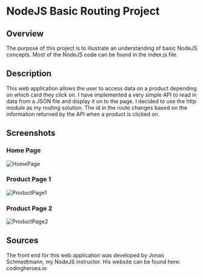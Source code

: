 # NodeJS Basic Routing Project
## Overview
The purpose of this project is to illustrate an understanding of basic NodeJS concepts. Most of the NodeJS code can be found in the index.js file.

## Description
This web application allows the user to access data on a product depending on which card they click on. I have implemented a very simple API to read
in data from a JSON file and display it on to the page. I decided to use the http module as my routing solution. The id in the route changes based on the
information returned by the API when a product is clicked on.

## Screenshots
### Home Page

![HomePage](https://user-images.githubusercontent.com/88856115/141007506-8c7cb1ff-f2a5-40f1-b3cb-fa13005adc34.png)

### Product Page 1

![ProductPage1](https://user-images.githubusercontent.com/88856115/141007634-9260ae1a-5f41-4e3e-8617-37b9b6d90ae7.png)

### Product Page 2
![ProductPage2](https://user-images.githubusercontent.com/88856115/141007648-fb69796d-b4cf-4a23-bce7-afeb969e4bc3.png)

## Sources
The front end for this web application was developed by Jonas Schmedtmann, my NodeJS instructor. His website can be found here: codingheroes.io
